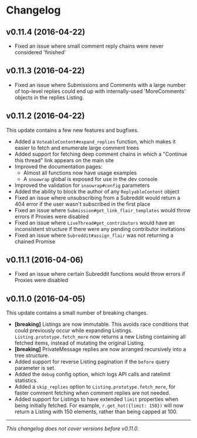 # Changelog

## v0.11.4 (2016-04-22)

* Fixed an issue where small comment reply chains were never considered 'finished'

## v0.11.3 (2016-04-22)

* Fixed an issue where Submissions and Comments with a large number of top-level replies could end up with internally-used 'MoreComments' objects in the replies Listing.

## v0.11.2 (2016-04-22)

This update contains a few new features and bugfixes.

* Added a `VoteableContent#expand_replies` function, which makes it easier to fetch and enumerate large comment trees
* Added support for fetching deep comment chains in which a "Continue this thread" link appears on the main site
* Improved the documentation pages:
  * Almost all functions now have usage examples
  * A `snoowrap` global is exposed for use in the dev console
* Improved the validation for `snoowrap#config` parameters
* Added the ability to block the author of any `ReplyableContent` object
* Fixed an issue where unsubscribing from a Subreddit would return a 404 error if the user wasn't subscribed in the first place
* Fixed an issue where `Submission#get_link_flair_templates` would throw errors if Proxies were disabled
* Fixed an issue where `LiveThread#get_contributors` would have an inconsistent structure if there were any pending contributor invitations
* Fixed an issue where `Subreddit#assign_flair` was not returning a chained Promise

## v0.11.1 (2016-04-06)

* Fixed an issue where certain Subreddit functions would throw errors if Proxies were disabled

## v0.11.0 (2016-04-05)

This update contains a small number of breaking changes.

* **[breaking]** Listings are now immutable. This avoids race conditions that could previously occur while expanding Listings. `Listing.prototype.fetch_more` now returns a new Listing containing all fetched items, instead of mutating the original Listing.
* **[breaking]** PrivateMessage replies are now arranged recursively into a tree structure.
* Added support for reverse Listing pagination if the `before` query parameter is set.
* Added the `debug` config option, which logs API calls and ratelimit statistics.
* Added a `skip_replies` option to `Listing.prototype.fetch_more`, for faster comment fetching when comment replies are not needed.
* Added support for Listings to have extended `limit` properties when being initially fetched. For example, `r.get_hot({limit: 150})` will now return a Listing with 150 elements, rather than being capped at 100.

---

*This changelog does not cover versions before v0.11.0.*
